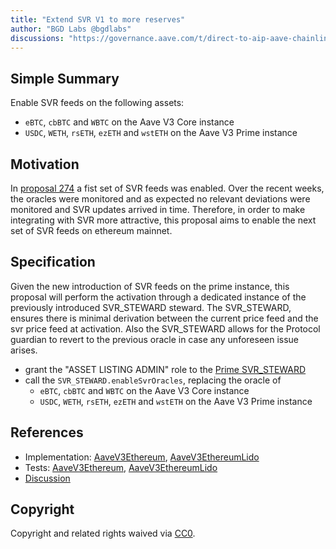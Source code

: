 ```yaml
---
title: "Extend SVR V1 to more reserves"
author: "BGD Labs @bgdlabs"
discussions: "https://governance.aave.com/t/direct-to-aip-aave-chainlink-svr-v1-activation-phase-2/21940"
---
```


## Simple Summary

Enable SVR feeds on the following assets:

- `eBTC`, `cbBTC` and `WBTC` on the Aave V3 Core instance
- `USDC`, `WETH`, `rsETH`, `ezETH` and `wstETH` on the Aave V3 Prime instance

## Motivation

In [proposal 274](https://vote.onaave.com/proposal/?proposalId=274) a fist set of SVR feeds was enabled.
Over the recent weeks, the oracles were monitored and as expected no relevant deviations were monitored and SVR updates arrived in time. Therefore, in order to make integrating with SVR more attractive, this proposal aims to enable the next set of SVR feeds on ethereum mainnet.

## Specification

Given the new introduction of SVR feeds on the prime instance, this proposal will perform the activation through a dedicated instance of the previously introduced SVR_STEWARD steward.
The SVR_STEWARD, ensures there is minimal derivation between the current price feed and the svr price feed at activation.
Also the SVR_STEWARD allows for the Protocol guardian to revert to the previous oracle in case any unforeseen issue arises.

- grant the "ASSET LISTING ADMIN" role to the [Prime SVR_STEWARD](https://etherscan.io/address/0x84f2C90f2D66E700baA4CF3cbF66bE7D8f21Bd87)
- call the `SVR_STEWARD.enableSvrOracles`, replacing the oracle of
  - `eBTC`, `cbBTC` and `WBTC` on the Aave V3 Core instance
  - `USDC`, `WETH`, `rsETH`, `ezETH` and `wstETH` on the Aave V3 Prime instance

## References

- Implementation: [AaveV3Ethereum](https://github.com/bgd-labs/aave-proposals-v3/blob/7dfaeee8e64d904f3350186e0e6159dccb944f41/src/20250429_Multi_ExtendSVRV1ToMoreReserves/AaveV3Ethereum_ExtendSVRV1ToMoreReserves_20250429.sol), [AaveV3EthereumLido](https://github.com/bgd-labs/aave-proposals-v3/blob/7dfaeee8e64d904f3350186e0e6159dccb944f41/src/20250429_Multi_ExtendSVRV1ToMoreReserves/AaveV3EthereumLido_ExtendSVRV1ToMoreReserves_20250429.sol)
- Tests: [AaveV3Ethereum](https://github.com/bgd-labs/aave-proposals-v3/blob/7dfaeee8e64d904f3350186e0e6159dccb944f41/src/20250429_Multi_ExtendSVRV1ToMoreReserves/AaveV3Ethereum_ExtendSVRV1ToMoreReserves_20250429.t.sol), [AaveV3EthereumLido](https://github.com/bgd-labs/aave-proposals-v3/blob/7dfaeee8e64d904f3350186e0e6159dccb944f41/src/20250429_Multi_ExtendSVRV1ToMoreReserves/AaveV3EthereumLido_ExtendSVRV1ToMoreReserves_20250429.t.sol)
- [Discussion](https://governance.aave.com/t/direct-to-aip-aave-chainlink-svr-v1-activation-phase-2/21940)

## Copyright

Copyright and related rights waived via [CC0](https://creativecommons.org/publicdomain/zero/1.0/).
